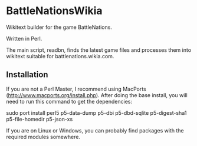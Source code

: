 BattleNationsWikia
==================

Wikitext builder for the game BattleNations.

Written in Perl.

The main script, readbn, finds the latest game files and processes
them into wikitext suitable for battlenations.wikia.com.

Installation
------------

If you are not a Perl Master, I recommend using MacPorts
(http://www.macports.org/install.php). After doing the base install,
you will need to run this command to get the dependencies:

   sudo port install perl5 p5-data-dump p5-dbi p5-dbd-sqlite p5-digest-sha1 p5-file-homedir p5-json-xs

If you are on Linux or Windows, you can probably find packages with
the required modules somewhere.

